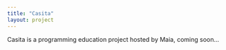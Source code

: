 ```yaml
---
title: "Casita"
layout: project
---
```


Casita is a programming education project hosted by Maia, coming 
soon...